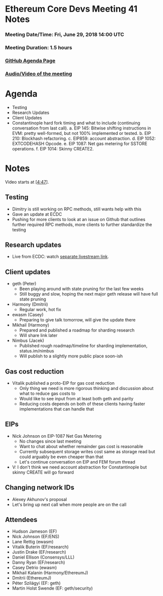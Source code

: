 # Ethereum Core Devs Meeting 41 Notes
### Meeting Date/Time: Fri, June 29, 2018 14:00 UTC
### Meeting Duration: 1.5 hours
### [GitHub Agenda Page](https://github.com/ethereum/pm/issues/46)
### [Audio/Video of the meeting](https://www.youtube.com/watch?v=HpCMguxraBA)

# Agenda

* Testing
* Research Updates
* Client Updates
* Constantinople hard fork timing and what to include (continuing conversation from last call).
    a. EIP 145: Bitwise shifting instructions in EVM: pretty well-formed, but not 100% implemented or tested.
    b. EIP 210: Blockhash refactoring.
    c. EIP859: account abstraction.
    d. EIP 1052: EXTCODEHASH Opcode.
    e. EIP 1087: Net gas metering for SSTORE operations.
    f. EIP 1014: Skinny CREATE2.

# Notes

Video starts at [[4:47](https://youtu.be/HpCMguxraBA?t=4m47s)].

## Testing

* Dimitry is still working on RPC methods, still wants help with this
* Gave an update at ECDC
* Pushing for more clients to look at an issue on Github that outlines further required RPC methods, more clients to further standardize the testing

## Research updates

* Live from ECDC: watch [separate livestream link](https://www.youtube.com/watch?v=qAiPIE0sgqU).

## Client updates

* geth (Peter)
    * Been playing around with state pruning for the last few weeks
    * Still buggy and slow, hoping the next major geth release will have full state pruning
* Harmony (Dmitrii)
    * Regular work, hot fix
* ewasm (Casey)
    * Preparing to give talk tomorrow, will give the update there
* Mikhail (Harmony)
    * Prepared and published a roadmap for sharding research
    * Will share link later
* Nimbus (Jacek)
    * Published rough roadmap/timeline for sharding implementation, status.im/nimbus
    * Will publish to a slightly more public place soon-ish

## Gas cost reduction

* Vitalik published a proto-EIP for gas cost reduction
    * Only thing we need is more rigorous thinking and discussion about what to reduce gas costs to
    * Would like to see input from at least both geth and parity
    * Reducing costs depends on both of these clients having faster implementations that can handle that

## EIPs

* Nick Johnson on EIP-1087 Net Gas Metering
    * No changes since last meeting
    * Want to chat about whether remainder gas cost is reasonable
    * Currently subsequent storage writes cost same as storage read but could arguably be even cheaper than that
    * Let's continue conversation on EIP and FEM forum thread
* V: I don't think we need account abstraction for Constantinople but skinny CREATE will go forward

## Changing network IDs

* Alexey Akhunov's proposal
* Let's bring up next call when more people are on the call

## Attendees

* Hudson Jameson (EF)
* Nick Johnson (EF/ENS)
* Lane Rettig (ewasm)
* Vitalik Buterin (EF/research)
* Justin Drake (EF/research)
* Daniel Ellison (Consensys/LLL)
* Danny Ryan (EF/research)
* Casey Detrio (ewasm)
* Mikhail Kalanin (Harmony/EthereumJ)
* Dmitrii (EthereumJ)
* Péter Szilágyi (EF: geth)
* Martin Holst Swende (EF: geth/security)
